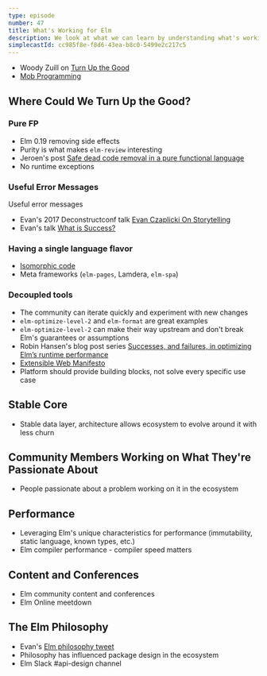 ```yaml
---
type: episode
number: 47
title: What's Working for Elm
description: We look at what we can learn by understanding what's working well for Elm and the Elm ecosystem.
simplecastId: cc985f8e-f8d6-43ea-b8c0-5499e2c217c5
---
```


- Woody Zuill on [Turn Up the Good](https://archive.oredev.org/2018/2018/sessions/turn-up-the-good)
- [Mob Programming](https://mobprogramming.org/)

## Where Could We Turn Up the Good?

### Pure FP

- Elm 0.19 removing side effects
- Purity is what makes `elm-review` interesting
- Jeroen's post [Safe dead code removal in a pure functional language](https://jfmengels.net/safe-dead-code-removal/)
- No runtime exceptions

### Useful Error Messages

Useful error messages

- Evan's 2017 Deconstructconf talk [Evan Czaplicki On Storytelling](https://www.deconstructconf.com/2017/evan-czaplicki-on-storytelling)
- Evan's talk [What is Success?](https://www.youtube.com/watch?v=uGlzRt-FYto)

### Having a single language flavor

- [Isomorphic code](https://en.wikipedia.org/wiki/Isomorphic_JavaScript)
- Meta frameworks (`elm-pages`, Lamdera, `elm-spa`)

### Decoupled tools

- The community can iterate quickly and experiment with new changes
- `elm-optimize-level-2` and `elm-format` are great examples
- `elm-optimize-level-2` can make their way upstream and don't break Elm's guarantees or assumptions
- Robin Hansen's blog post series [Successes, and failures, in optimizing Elm’s runtime performance](https://blogg.bekk.no/successes-and-failures-in-optimizing-elms-runtime-performance-c8dc88f4e623)
- [Extensible Web Manifesto](https://github.com/extensibleweb/manifesto)
- Platform should provide building blocks, not solve every specific use case

## Stable Core

- Stable data layer, architecture allows ecosystem to evolve around it with less churn

## Community Members Working on What They're Passionate About

- People passionate about a problem working on it in the ecosystem

## Performance

- Leveraging Elm's unique characteristics for performance (immutability, static language, known types, etc.)
- Elm compiler performance - compiler speed matters

## Content and Conferences

- Elm community content and conferences
- Elm Online meetdown

## The Elm Philosophy

- Evan's [Elm philosophy tweet](https://twitter.com/evancz/status/928359033844539393)
- Philosophy has influenced package design in the ecosystem
- Elm Slack #api-design channel
